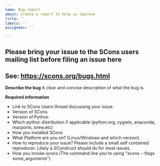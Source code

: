```yaml
---
name: Bug report
about: Create a report to help us improve
title: ''
labels: ''
assignees: ''

---
```


## Please bring your issue to the SCons users mailing list before filing an issue here
## See: https://scons.org/bugs.html


**Describe the bug**
A clear and concise description of what the bug is.

**Required information**
* Link to SCons Users thread discussing your issue.
* Version of SCons
* Version of Python
* Which python distribution if applicable (python.org, cygwin, anaconda, macports, brew,etc)
* How you installed SCons
* What Platform are you on? (Linux/Windows and which version)
* How to reproduce your issue?  Please include a small self contained reproducer. Likely a SConstruct should do for most issues.
* How you invoke scons (The command line you're using "scons --flags some_arguments")
